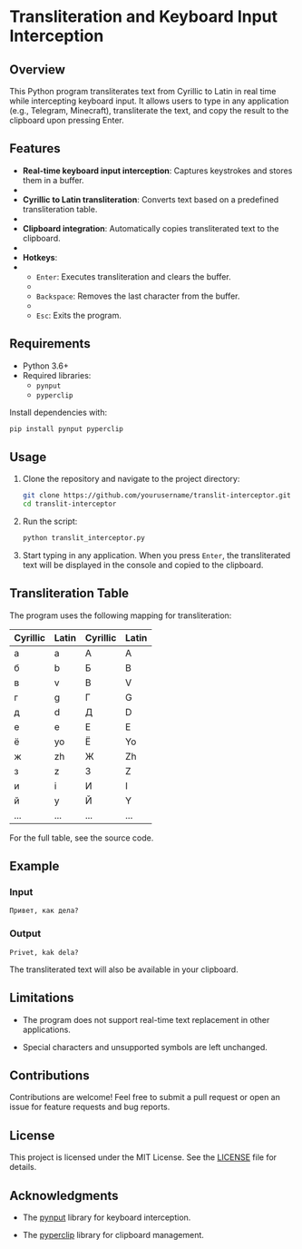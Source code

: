 # Transliteration and Keyboard Input Interception

## Overview
This Python program transliterates text from Cyrillic to Latin in real time while intercepting keyboard input. It allows users to type in any application (e.g., Telegram, Minecraft), transliterate the text, and copy the result to the clipboard upon pressing Enter.

## Features
- **Real-time keyboard input interception**: Captures keystrokes and stores them in a buffer.
- 
- **Cyrillic to Latin transliteration**: Converts text based on a predefined transliteration table.
- 
- **Clipboard integration**: Automatically copies transliterated text to the clipboard.
- 
- **Hotkeys**:
- 
  - `Enter`: Executes transliteration and clears the buffer.
  - 
  - `Backspace`: Removes the last character from the buffer.
  - 
  - `Esc`: Exits the program.

## Requirements
- Python 3.6+
- Required libraries:
  - `pynput`
  - `pyperclip`

Install dependencies with:
```bash
pip install pynput pyperclip
```

## Usage
1. Clone the repository and navigate to the project directory:
   ```bash
   git clone https://github.com/yourusername/translit-interceptor.git
   cd translit-interceptor
   ```

2. Run the script:
   ```bash
   python translit_interceptor.py
   ```

3. Start typing in any application. When you press `Enter`, the transliterated text will be displayed in the console and copied to the clipboard.

## Transliteration Table
The program uses the following mapping for transliteration:

| Cyrillic | Latin | Cyrillic | Latin |
|----------|-------|----------|-------|
| а        | a     | А        | A     |
| б        | b     | Б        | B     |
| в        | v     | В        | V     |
| г        | g     | Г        | G     |
| д        | d     | Д        | D     |
| е        | e     | Е        | E     |
| ё        | yo    | Ё        | Yo    |
| ж        | zh    | Ж        | Zh    |
| з        | z     | З        | Z     |
| и        | i     | И        | I     |
| й        | y     | Й        | Y     |
| ...      | ...   | ...      | ...   |

For the full table, see the source code.

## Example
### Input
```
Привет, как дела?
```

### Output
```
Privet, kak dela?
```

The transliterated text will also be available in your clipboard.

## Limitations
- The program does not support real-time text replacement in other applications.
  
- Special characters and unsupported symbols are left unchanged.

## Contributions
Contributions are welcome! Feel free to submit a pull request or open an issue for feature requests and bug reports.

## License
This project is licensed under the MIT License. See the [LICENSE](LICENSE) file for details.

## Acknowledgments
- The [pynput](https://pypi.org/project/pynput/) library for keyboard interception.
  
- The [pyperclip](https://pypi.org/project/pyperclip/) library for clipboard management.
